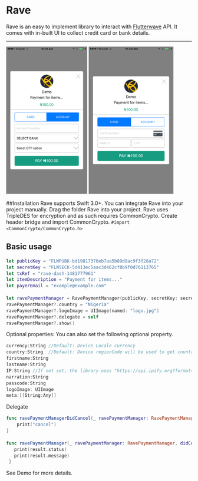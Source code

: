 # Rave
Rave is an easy to implement library to interact with [Flutterwave](https://www.flutterwave.com/) API. It comes with in-built UI to collect credit card or bank details.

***
<img src="Rave/Screenshots/1.PNG" alt="screenshot" height = "400px" width = "220px"/>
<img src="Rave/Screenshots/2.PNG" alt="screenshot" height = "400px" width = "230px"/>

##Installation
Rave supports Swift 3.0+.
You can integrate Rave into your project manually. Drag the folder Rave into your project. Rave uses TripleDES for encryption and as such requires CommonCrypto. Create header bridge and import CommonCrypto.
`#import <CommonCrypto/CommonCrypto.h>`

## Basic usage 

```Swift
let publicKey = "FLWPUBK-bd19817370eb7aa5b89d8ac9f3f28a72"
let secretKey = "FLWSECK-5d413ec5aac3d462cf8b9f0d76113765"
let txRef = "rave-dash-1481777961"
let itemDescription = "Payment for items..."
let payerEmail = "example@example.com"
    
let ravePaymentManager = RavePaymentManager(publicKey, secretKey: secretKey, appName: "Demo", transactionDescription: "Payment for items...", amount: 100, email: "johnsonejezie@gmail.com", txRef: txRef)
ravePaymentManager?.country = "Nigeria"
ravePaymentManager?.logoImage = UIImage(named: "logo.jpg")
ravePaymentManager?.delegate = self
ravePaymentManager?.show()
```

Optional properties: You can also set the following optional property.

```Swift
currency:String //Default: Device Locale currency
country:String  //Default: Device regionCode will be used to get country
firstname:String
lastname:String
IP:String //If not set, the library uses "https://api.ipify.org?format=json" to get IP
narration:String
passcode:String
logoImage: UIImage
meta:[[String:Any]]

```

Delegate
```Swift
func ravePaymentManagerDidCancel(_ ravePaymentManager: RavePaymentManager) {
    print("cancel")
}

func ravePaymentManager(_ ravePaymentManager: RavePaymentManager, didCompletePaymentWithResult result: RavePaymentResult) {
   print(result.status)
   print(result.message)
 }
```
See Demo for more details.

